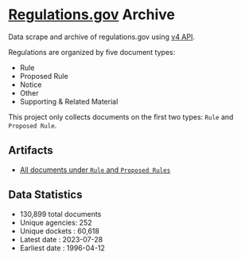 # [Regulations.gov](https://www.regulations.gov/) Archive

Data scrape and archive of regulations.gov using [v4 API](https://open.gsa.gov/api/regulationsgov/).


Regulations are organized by five document types:

+ Rule
+ Proposed Rule
+ Notice
+ Other
+ Supporting & Related Material

This project only collects documents on the first two types: `Rule` and `Proposed Rule`.

## Artifacts

+ [All documents under `Rule` and `Proposed Rules`](artifacts/LISTING_rules_and_posted_rules.csv)


## Data Statistics
+ 130,899 total documents
+ Unique agencies: 252
+ Unique dockets : 60,618
+ Latest date    : 2023-07-28
+ Earliest date  : 1996-04-12

